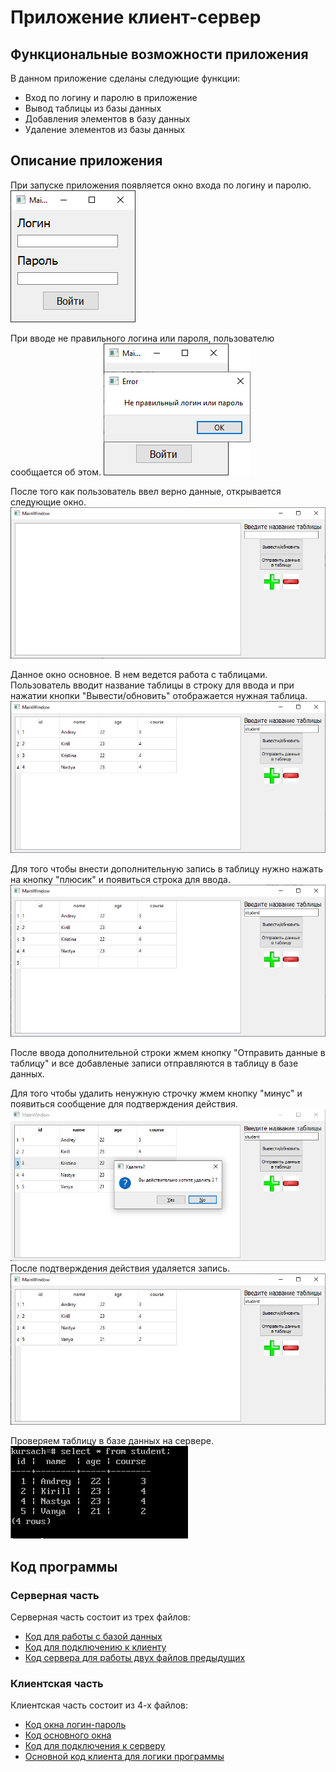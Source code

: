 # Приложение клиент-сервер
## Функциональные возможности приложения
В данном приложение сделаны следующие функции: 
- Вход по логину и паролю в приложение
- Вывод таблицы из базы данных
- Добавления элементов в базу данных
- Удаление элементов из базы данных

## Описание приложения
При запуске приложения появляется окно входа по логину и паролю.
![Alt-текст](https://github.com/Andreezy1/clientserver/blob/master/image/1.png)

При вводе не правильного логина или пароля, пользователю сообщается об этом.
![Alt-текст](https://github.com/Andreezy1/clientserver/blob/master/image/2.png)

После того как пользователь ввел верно данные, открывается следующие окно. 
![Alt-текст](https://github.com/Andreezy1/clientserver/blob/master/image/3.png)

Данное окно основное. В нем ведется работа с таблицами.
Пользователь вводит название таблицы в строку для ввода и при нажатии кнопки "Вывести/обновить" отображается нужная таблица.
![Alt-текст](https://github.com/Andreezy1/clientserver/blob/master/image/4.png)

Для того чтобы внести дополнительную запись в таблицу нужно нажать на кнопку "плюсик"
и появиться строка для ввода.
![Alt-текст](https://github.com/Andreezy1/clientserver/blob/master/image/5.png)

После ввода дополнительной строки жмем кнопку "Отправить данные в таблицу" и все добавленые записи отправляются в таблицу в базе данных.

Для того чтобы удалить ненужную строчку жмем кнопку "минус" и появиться сообщение для подтверждения действия.
![Alt-текст](https://github.com/Andreezy1/clientserver/blob/master/image/6.png)
После подтверждения действия удаляется запись.
![Alt-текст](https://github.com/Andreezy1/clientserver/blob/master/image/7.png)

Проверяем таблицу в базе данных на сервере.
![Alt-текст](https://github.com/Andreezy1/clientserver/blob/master/image/8.png)

## Код программы
### Серверная часть

Серверная часть состоит из трех файлов:

- [Код для работы с базой данных](https://github.com/Andreezy1/clientserver/blob/master/server/bd.py)
- [Код для подключению к клиенту](https://github.com/Andreezy1/clientserver/blob/master/server/serverconnect.py)
- [Код сервера для работы двух файлов предыдущих](https://github.com/Andreezy1/clientserver/blob/master/server/main.py)

### Клиентская часть

Клиентская часть состоит из 4-х файлов:

- [Код окна логин-пароль](https://github.com/Andreezy1/clientserver/blob/master/client/loginpass.py)
- [Код основного окна](https://github.com/Andreezy1/clientserver/blob/master/client/mainwin.py)
- [Код для подключения к серверу](https://github.com/Andreezy1/clientserver/blob/master/client/clientconnect.py)
- [Основной код клиента для логики программы](https://github.com/Andreezy1/clientserver/blob/master/client/main.py)